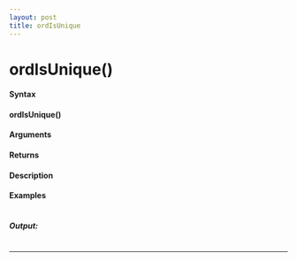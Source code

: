 ```yaml
---
layout: post
title: ordIsUnique
---
```


# ordIsUnique()


#### Syntax

#### ordIsUnique()

#### Arguments

#### Returns

#### Description

#### Examples

```

```

##### Output:

```

```

---
